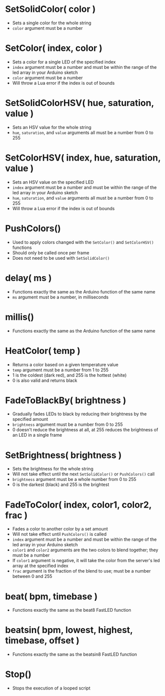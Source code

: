# SetSolidColor( color )
- Sets a single color for the whole string
- `color` argument must be a number

# SetColor( index, color )
- Sets a color for a single LED of the specified index
- `index` argument must be a number and must be within the range of the led array in your Arduino sketch
- `color` argument must be a number
- Will throw a Lua error if the index is out of bounds

# SetSolidColorHSV( hue, saturation, value )
- Sets an HSV value for the whole string
- `hue`, `saturation`, and `value` arguments all must be a number from 0 to 255

# SetColorHSV( index, hue, saturation, value )
- Sets an HSV value on the specified LED
- `index` argument must be a number and must be within the range of the led array in your Arduino sketch
- `hue`, `saturation`, and `value` arguments all must be a number from 0 to 255
- Will throw a Lua error if the index is out of bounds

# PushColors()
- Used to apply colors changed with the `SetColor()` and `SetColorHSV()` functions
- Should only be called once per frame
- Does not need to be used with `SetSolidColor()`

# delay( ms )
- Functions exactly the same as the Arduino function of the same name
- `ms` argument must be a number, in milliseconds

# millis()
- Functions exactly the same as the Arduino function of the same name

# HeatColor( temp )
- Returns a color based on a given temperature value
- `temp` argument must be a number from 1 to 255
- 1 is the coldest (dark red), and 255 is the hottest (white)
- 0 is also valid and returns black

# FadeToBlackBy( brightness )
- Gradually fades LEDs to black by reducing their brightness by the specified amount
- `brightness` argument must be a number from 0 to 255
- 0 doesn't reduce the brightness at all, at 255 reduces the brightness of an LED in a single frame

# SetBrightness( brightness )
- Sets the brightness for the whole string
- Will not take effect until the next `SetSolidColor()` or `PushColors()` call
- `brightness` argument must be a whole number from 0 to 255
- 0 is the darkest (black) and 255 is the brightest

# FadeToColor( index, color1, color2, frac )
- Fades a color to another color by a set amount
- Will not take effect until `PushColors()` is called
- `index` argument must be a number and must be within the range of the led array in your Arduino sketch
- `color1` and `color2` arguments are the two colors to blend together; they must be a number
- If `color1` argument is negative, it will take the color from the server's led array at the specified index
- `frac` argument is the fraction of the blend to use; must be a number between 0 and 255

# beat( bpm, timebase )
- Functions exactly the same as the beat8 FastLED function

# beatsin( bpm, lowest, highest, timebase, offset )
- Functions exactly the same as the beatsin8 FastLED function

# Stop()
- Stops the execution of a looped script
